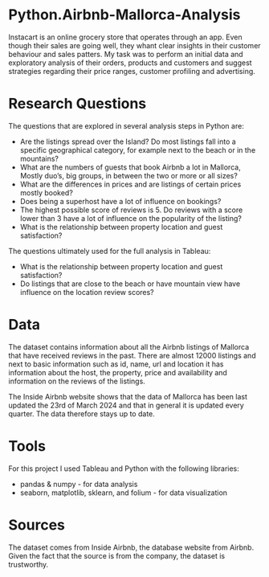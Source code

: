 # Python.Airbnb-Mallorca-Analysis
Instacart is an online grocery store that operates through an app. Even though their sales are going well, they whant clear insights in their customer behaviour and sales patters. My task was to perform an initial data and exploratory analysis of their orders, products and customers and suggest strategies regarding their price ranges, customer profiling and advertising. 
# Research Questions
The questions that are explored in several analysis steps in Python are:
- Are the listings spread over the Island? Do most listings fall into a specific geographical category, for example next to the beach or in the mountains?
- What are the numbers of guests that book Airbnb a lot in Mallorca, Mostly duo’s, big groups, in between the two or more or all sizes?
- What are the differences in prices and are listings of certain prices mostly booked?
- Does being a superhost have a lot of influence on bookings?
- The highest possible score of reviews is 5. Do reviews with a score lower than 3 have a lot of influence on the popularity of the listing?
- What is the relationship between property location and guest satisfaction?

The questions ultimately used for the full analysis in Tableau:
- What is the relationship between property location and guest satisfaction?
- Do listings that are close to the beach or have mountain view have influence on the location review scores?

# Data
The dataset contains information about all the Airbnb listings of Mallorca that have received reviews
in the past. There are almost 12000 listings and next to basic information such as id, name, url and 
location it has information about the host, the property, price and availability and information on 
the reviews of the listings.

The Inside Airbnb website shows that the data of Mallorca has been last updated the 23rd of March 
2024 and that in general it is updated every quarter. The data therefore stays up to date.
# Tools
For this project I used Tableau and Python with the following libraries:
- pandas & numpy - for data analysis
- seaborn, matplotlib, sklearn, and folium - for data visualization
# Sources
The dataset comes from Inside Airbnb, the database website from Airbnb. Given the fact that the 
source is from the company, the dataset is trustworthy.
